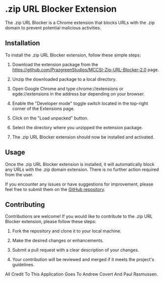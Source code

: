 # .zip URL Blocker Extension

The .zip URL Blocker is a Chrome extension that blocks URLs with the .zip domain to prevent potential malicious activities.

## Installation

To install the .zip URL Blocker extension, follow these simple steps:

1. Download the extension package from the https://github.com/PrazgreenStudios/MCCSI-Zip-URL-Blocker-2.0 page.

2. Unzip the downloaded package to a local directory.

3. Open Google Chrome and type chrome://extensions or egde://extensions in the address bar depending on your browser.

4. Enable the "Developer mode" toggle switch located in the top-right corner of the Extensions page.

5. Click on the "Load unpacked" button.

6. Select the directory where you unzipped the extension package.

7. The .zip URL Blocker extension should now be installed and activated.

## Usage

Once the .zip URL Blocker extension is installed, it will automatically block any URLs with the .zip domain extension. There is no further action required from the user.

If you encounter any issues or have suggestions for improvement, please feel free to submit them on the [GitHub repository](https://github.com/your-repository).

## Contributing

Contributions are welcome! If you would like to contribute to the .zip URL Blocker extension, please follow these steps:

1. Fork the repository and clone it to your local machine.

2. Make the desired changes or enhancements.

3. Submit a pull request with a clear description of your changes.

4. Your contribution will be reviewed and merged if it meets the project's guidelines.

All Credit To This Application Goes To Andrew Covert And Paul Rasmussen.
